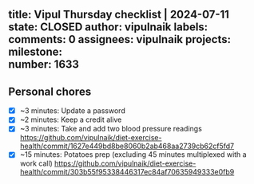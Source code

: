 title:	Vipul Thursday checklist | 2024-07-11
state:	CLOSED
author:	vipulnaik
labels:	
comments:	0
assignees:	vipulnaik
projects:	
milestone:	
number:	1633
--
## Personal chores

- [x] ~3 minutes: Update a password
- [x] ~2 minutes: Keep a credit alive
- [x] ~3 minutes: Take and add two blood pressure readings https://github.com/vipulnaik/diet-exercise-health/commit/1627e449bd8be8060b2ab468aa2739cb62cf5fd7 
- [x] ~15 minutes: Potatoes prep (excluding 45 minutes multiplexed with a work call) https://github.com/vipulnaik/diet-exercise-health/commit/303b55f95338446317ec84af70635949333e0fb9
